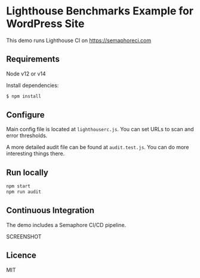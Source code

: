 # Lighthouse Benchmarks Example for WordPress Site

This demo runs Lighthouse CI on https://semaphoreci.com

## Requirements

Node v12 or v14

Install dependencies:

```bash
$ npm install
```

## Configure

Main config file is located at `lighthouserc.js`. You can set URLs to scan and error thresholds.

A more detailed audit file can be found at `audit.test.js`. You can do more interesting things there.

## Run locally

```bash
npm start
npm run audit
```

## Continuous Integration

The demo includes a Semaphore CI/CD pipeline.

SCREENSHOT

## Licence

MIT